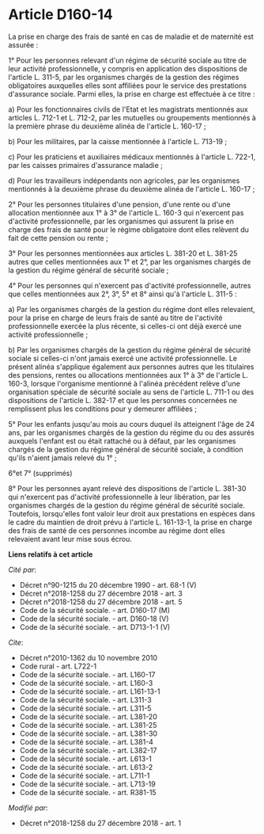 # Article D160-14

La prise en charge des frais de santé en cas de maladie et de maternité est assurée :

1° Pour les personnes relevant d'un régime de sécurité sociale au titre de leur activité professionnelle, y compris en
application des dispositions de l'article L. 311-5, par les organismes chargés de la gestion des régimes obligatoires
auxquelles elles sont affiliées pour le service des prestations d'assurance sociale. Parmi elles, la prise en charge est
effectuée à ce titre :

a) Pour les fonctionnaires civils de l'Etat et les magistrats mentionnés aux articles L. 712-1 et L. 712-2, par les mutuelles
ou groupements mentionnés à la première phrase du deuxième alinéa de l'article L. 160-17 ;

b) Pour les militaires, par la caisse mentionnée à l'article L. 713-19 ;

c) Pour les praticiens et auxiliaires médicaux mentionnés à l'article L. 722-1, par les caisses primaires d'assurance
maladie ;

d) Pour les travailleurs indépendants non agricoles, par les organismes mentionnés à la deuxième phrase du deuxième alinéa de
l'article L. 160-17 ;

2° Pour les personnes titulaires d'une pension, d'une rente ou d'une allocation mentionnée aux 1° à 3° de l'article L. 160-3
qui n'exercent pas d'activité professionnelle, par les organismes qui assurent la prise en charge des frais de santé pour le
régime obligatoire dont elles relèvent du fait de cette pension ou rente ;

3° Pour les personnes mentionnées aux articles L. 381-20 et L. 381-25 autres que celles mentionnées aux 1° et 2°, par les
organismes chargés de la gestion du régime général de sécurité sociale ;

4° Pour les personnes qui n'exercent pas d'activité professionnelle, autres que celles mentionnées aux 2°, 3°, 5° et 8° ainsi
qu'à l'article L. 311-5 :

a) Par les organismes chargés de la gestion du régime dont elles relevaient, pour la prise en charge de leurs frais de santé
au titre de l'activité professionnelle exercée la plus récente, si celles-ci ont déjà exercé une activité professionnelle ;

b) Par les organismes chargés de la gestion du régime général de sécurité sociale si celles-ci n'ont jamais exercé une
activité professionnelle. Le présent alinéa s'applique également aux personnes autres que les titulaires des pensions, rentes
ou allocations mentionnées aux 1° à 3° de l'article L. 160-3, lorsque l'organisme mentionné à l'alinéa précédent relève d'une
organisation spéciale de sécurité sociale au sens de l'article L. 711-1 ou des dispositions de l'article L. 382-17 et que les
personnes concernées ne remplissent plus les conditions pour y demeurer affiliées ;

5° Pour les enfants jusqu'au mois au cours duquel ils atteignent l'âge de 24 ans, par les organismes chargés de la gestion du
régime du ou des assurés auxquels l'enfant est ou était rattaché ou à défaut, par les organismes chargés de la gestion du
régime général de sécurité sociale, à condition qu'ils n'aient jamais relevé du 1° ;

6°et 7° (supprimés)

8° Pour les personnes ayant relevé des dispositions de l'article L. 381-30 qui n'exercent pas d'activité professionnelle à
leur libération, par les organismes chargés de la gestion du régime général de sécurité sociale. Toutefois, lorsqu'elles font
valoir leur droit aux prestations en espèces dans le cadre du maintien de droit prévu à l'article L. 161-13-1, la prise en
charge des frais de santé de ces personnes incombe au régime dont elles relevaient avant leur mise sous écrou.

**Liens relatifs à cet article**

_Cité par_:

  - Décret n°90-1215 du 20 décembre 1990 - art. 68-1 (V)
  - Décret n°2018-1258 du 27 décembre 2018 - art. 3
  - Décret n°2018-1258 du 27 décembre 2018 - art. 5
  - Code de la sécurité sociale. - art. D160-17 (M)
  - Code de la sécurité sociale. - art. D160-18 (V)
  - Code de la sécurité sociale. - art. D713-1-1 (V)

_Cite_:

  - Décret n°2010-1362 du 10 novembre 2010
  - Code rural - art. L722-1
  - Code de la sécurité sociale. - art. L160-17
  - Code de la sécurité sociale. - art. L160-3
  - Code de la sécurité sociale. - art. L161-13-1
  - Code de la sécurité sociale. - art. L311-3
  - Code de la sécurité sociale. - art. L311-5
  - Code de la sécurité sociale. - art. L381-20
  - Code de la sécurité sociale. - art. L381-25
  - Code de la sécurité sociale. - art. L381-30
  - Code de la sécurité sociale. - art. L381-4
  - Code de la sécurité sociale. - art. L382-17
  - Code de la sécurité sociale. - art. L613-1
  - Code de la sécurité sociale. - art. L613-2
  - Code de la sécurité sociale. - art. L711-1
  - Code de la sécurité sociale. - art. L713-19
  - Code de la sécurité sociale. - art. R381-15

_Modifié par_:

  - Décret n°2018-1258 du 27 décembre 2018 - art. 1

